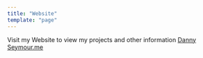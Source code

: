 ```yaml
---
title: "Website"
template: "page"
---
```


Visit my Website to view my projects and other information [Danny Seymour.me](https://dannyseymour.me "Danny's Website")
